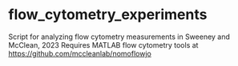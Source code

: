 # flow_cytometry_experiments
Script for analyzing flow cytometry measurements in Sweeney and McClean, 2023
Requires MATLAB flow cytometry tools at https://github.com/mccleanlab/nomoflowjo
